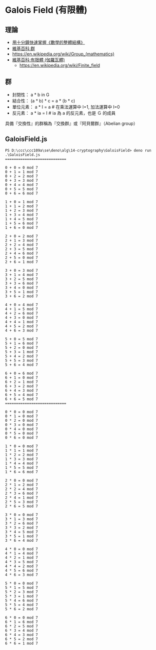 # Galois Field (有限體)

## 理論

* [用十分鐘快速掌握《數學的整體結構》](https://www.slideshare.net/ccckmit/ss-68579935)
* [維基百科:群](https://zh.wikipedia.org/wiki/%E7%BE%A4)
 * https://en.wikipedia.org/wiki/Group_(mathematics)
* [維基百科:有限體 (伽羅瓦體)](https://zh.wikipedia.org/wiki/%E6%9C%89%E9%99%90%E5%9F%9F)
  * https://en.wikipedia.org/wiki/Finite_field

## 群

* 封閉性： a * b in G
* 結合性： (a * b) * c = a * (b * c)
* 單位元素： a * I = a   # 在乘法運算中 I=1, 加法運算中 I=0
* 反元素： a * ia = I    # ia 為 a 的反元素，也是 Ｇ 的成員

具備『交換性』的群稱為『交換群』或『阿貝爾群』（Abelian group）

## GaloisField.js

```
PS D:\ccc\ccc109a\se\deno\alg\14-cryptography\GaloisField> deno run .\GaloisField.js
============================

0 + 0 = 0 mod 7
0 + 1 = 1 mod 7
0 + 2 = 2 mod 7
0 + 3 = 3 mod 7
0 + 4 = 4 mod 7
0 + 5 = 5 mod 7
0 + 6 = 6 mod 7

1 + 0 = 1 mod 7
1 + 1 = 2 mod 7
1 + 2 = 3 mod 7
1 + 3 = 4 mod 7
1 + 4 = 5 mod 7
1 + 5 = 6 mod 7
1 + 6 = 0 mod 7

2 + 0 = 2 mod 7
2 + 1 = 3 mod 7
2 + 2 = 4 mod 7
2 + 3 = 5 mod 7
2 + 4 = 6 mod 7
2 + 5 = 0 mod 7
2 + 6 = 1 mod 7

3 + 0 = 3 mod 7
3 + 1 = 4 mod 7
3 + 2 = 5 mod 7
3 + 3 = 6 mod 7
3 + 4 = 0 mod 7
3 + 5 = 1 mod 7
3 + 6 = 2 mod 7

4 + 0 = 4 mod 7
4 + 1 = 5 mod 7
4 + 2 = 6 mod 7
4 + 3 = 0 mod 7
4 + 4 = 1 mod 7
4 + 5 = 2 mod 7
4 + 6 = 3 mod 7

5 + 0 = 5 mod 7
5 + 1 = 6 mod 7
5 + 2 = 0 mod 7
5 + 3 = 1 mod 7
5 + 4 = 2 mod 7
5 + 5 = 3 mod 7
5 + 6 = 4 mod 7

6 + 0 = 6 mod 7
6 + 1 = 0 mod 7
6 + 2 = 1 mod 7
6 + 3 = 2 mod 7
6 + 4 = 3 mod 7
6 + 5 = 4 mod 7
6 + 6 = 5 mod 7
============================

0 * 0 = 0 mod 7
0 * 1 = 0 mod 7
0 * 2 = 0 mod 7
0 * 3 = 0 mod 7
0 * 4 = 0 mod 7
0 * 5 = 0 mod 7
0 * 6 = 0 mod 7

1 * 0 = 0 mod 7
1 * 1 = 1 mod 7
1 * 2 = 2 mod 7
1 * 3 = 3 mod 7
1 * 4 = 4 mod 7
1 * 5 = 5 mod 7
1 * 6 = 6 mod 7

2 * 0 = 0 mod 7
2 * 1 = 2 mod 7
2 * 2 = 4 mod 7
2 * 3 = 6 mod 7
2 * 4 = 1 mod 7
2 * 5 = 3 mod 7
2 * 6 = 5 mod 7

3 * 0 = 0 mod 7
3 * 1 = 3 mod 7
3 * 2 = 6 mod 7
3 * 3 = 2 mod 7
3 * 4 = 5 mod 7
3 * 5 = 1 mod 7
3 * 6 = 4 mod 7

4 * 0 = 0 mod 7
4 * 1 = 4 mod 7
4 * 2 = 1 mod 7
4 * 3 = 5 mod 7
4 * 4 = 2 mod 7
4 * 5 = 6 mod 7
4 * 6 = 3 mod 7

5 * 0 = 0 mod 7
5 * 1 = 5 mod 7
5 * 2 = 3 mod 7
5 * 3 = 1 mod 7
5 * 4 = 6 mod 7
5 * 5 = 4 mod 7
5 * 6 = 2 mod 7

6 * 0 = 0 mod 7
6 * 1 = 6 mod 7
6 * 2 = 5 mod 7
6 * 3 = 4 mod 7
6 * 4 = 3 mod 7
6 * 5 = 2 mod 7
6 * 6 = 1 mod 7
```